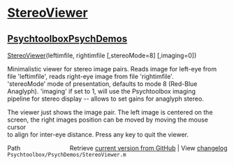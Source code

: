 # [StereoViewer](StereoViewer)
## [Psychtoolbox](Psychtoolbox)[PsychDemos](PsychDemos)

[StereoViewer](StereoViewer)(leftimfile, rightimfile [,stereoMode=8] [,imaging=0])  
  
Minimalistic viewer for stereo image pairs. Reads image for left-eye from  
file 'leftimfile', reads right-eye image from file 'rightimfile'.  
'stereoMode' mode of presentation, defaults to mode 8 (Red-Blue  
Anaglyph). 'imaging' if set to 1, will use the Psychtoolbox imaging  
pipeline for stereo display -- allows to set gains for anaglyph stereo.  
  
The viewer just shows the image pair. The left image is centered on the  
screen, the right images position can be moved by moving the mouse cursor  
to align for inter-eye distance. Press any key to quit the viewer.  




<div class="code_header" style="text-align:right;">
  <span style="float:left;">Path&nbsp;&nbsp;</span> <span class="counter">Retrieve <a href=
  "https://raw.github.com/Psychtoolbox-3/Psychtoolbox-3/beta/Psychtoolbox/PsychDemos/StereoViewer.m">current version from GitHub</a> | View <a href=
  "https://github.com/Psychtoolbox-3/Psychtoolbox-3/commits/beta/Psychtoolbox/PsychDemos/StereoViewer.m">changelog</a></span>
</div>
<div class="code">
  <code>Psychtoolbox/PsychDemos/StereoViewer.m</code>
</div>

